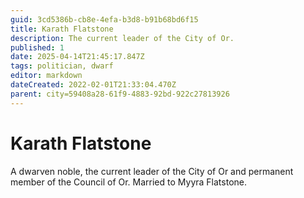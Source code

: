 ```yaml
---
guid: 3cd5386b-cb8e-4efa-b3d8-b91b68bd6f15
title: Karath Flatstone
description: The current leader of the City of Or.
published: 1
date: 2025-04-14T21:45:17.847Z
tags: politician, dwarf
editor: markdown
dateCreated: 2022-02-01T21:33:04.470Z
parent: city=59408a28-61f9-4883-92bd-922c27813926
---
```


# Karath Flatstone
A dwarven noble, the current leader of the City of Or and permanent member of the Council of Or. Married to Myyra Flatstone.
